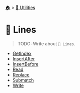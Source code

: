 <!--startTocHeader-->
[🏠](../../README.md) > [🔧 Utilities](../README.md)
# 🚈 Lines
<!--endTocHeader-->

> TODO: Write about `🚈 Lines`.

<!--startTocSubtopic-->
- [GetIndex](getIndex.md)
- [InsertAfter](insertAfter.md)
- [InsertBefore](insertBefore.md)
- [Read](read.md)
- [Replace](replace.md)
- [Submatch](submatch.md)
- [Write](write.md)
<!--endTocSubtopic-->